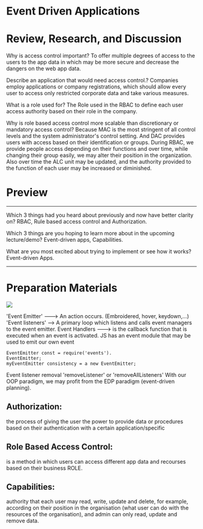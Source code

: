 # Event Driven Applications


# Review, Research, and Discussion

Why is access control important?
To offer multiple degrees of access to the users to the app data in which may be more secure and decrease the dangers on the web app data.


Describe an application that would need access control.?
Companies employ applications or company registrations, which should allow every user to access only restricted corporate data and take various measures.


What is a role used for?
The Role used in the RBAC to define each user access authority based on their role in the company.


Why is role based access control more scalable than discretionary or mandatory access control?
Because MAC is the most stringent of all control levels and the system administrator's control setting. And DAC provides users with access based on their identification or groups. During RBAC, we provide people access depending on their functions and over time, while changing their group easily, we may alter their position in the organization. Also over time the ALC unit may be updated, and the authority provided to the function of each user may be increased or diminished.



# Preview
-----------------------------------------------------------------------------



Which 3 things had you heard about previously and now have better clarity on?
RBAC, Rule based access control and Authorization.

Which 3 things are you hoping to learn more about in the upcoming lecture/demo?
Event-driven apps, Capabilities.

What are you most excited about trying to implement or see how it works?
Event-driven Apps.

---------------------------------------------------------------------------

# Preparation Materials
![](https://1.bp.blogspot.com/-jaryJZON2JA/WKVu7cm5t9I/AAAAAAAAARk/E6MG8t5xZBoJygS82GmHHZjE3gKTmcoQQCLcB/s1600/download.png)

'Event Emitter' ---> An action occurs. (Embroidered, hover, keydown,...)
'Event listeners' --> A primary loop which listens and calls event managers to the event emitter.
Event Handlers ---> is the callback function that is executed when an event is activated.
JS has an event module that may be used to emit our own event
```
EventEmitter const = require('events').
EventEmitter;
myEventEmitter consistency = a new EventEmitter;
```
Event listener removal 'removeListener' or 'removeAllListeners'
With our OOP paradigm, we may profit from the EDP paradigm (event-driven planning).

## Authorization:
the process of giving the user the power to provide data or procedures based on their authentication with a certain application/specific
## Role Based Access Control:
is a method in which users can access different app data and recourses based on their business ROLE.


## Capabilities:
authority that each user may read, write, update and delete, for example, according on their position in the organisation (what user can do with the resources of the organisation), and admin can only read, update and remove data. 